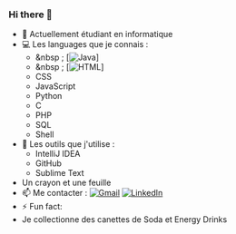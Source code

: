 ### Hi there 👋

- 🔭 Actuellement étudiant en informatique
- 💻 Les languages que je connais :
  - &nbsp ; [![Java](https://img.shields.io/badge/-JAVA-1188C6?style=for-the-badge&logo=java&logoColor=orange)]
  - &nbsp ; [![HTML](https://img.shields.io/badge/-HTML-1188C6?style=for-the-badge&logo=html&logoColor=red)]
  - CSS
  - JavaScript
  - Python
  - C
  - PHP
  - SQL
  - Shell
- 🔧 Les outils que j'utilise :
  - IntelliJ IDEA
  - GitHub
  - Sublime Text
- Un crayon et une feuille
- 📫 Me contacter :
[![Gmail](https://img.shields.io/badge/-GMAIL-D14C2C?style=for-the-badge&logo=gmail&logoColor=white)](mailto:EliottBarbetPro@gmail.com)
[![LinkedIn](https://img.shields.io/badge/-LINKEDIN-1188C6?style=for-the-badge&logo=linkedin&logoColor=white)](https://www.linkedin.com/in/eliott-barbet-306530197/)
- ⚡ Fun fact: 
- Je collectionne des canettes de Soda et Energy Drinks
